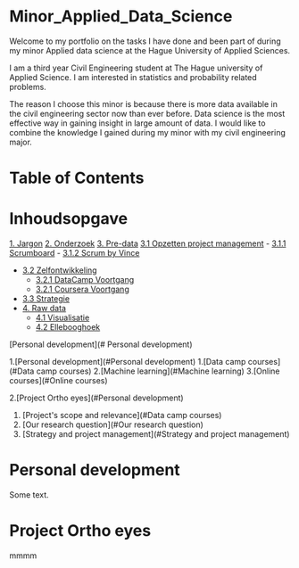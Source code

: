 # Minor_Applied_Data_Science
Welcome to my portfolio on the tasks I have done and been part of during my minor Applied data science at the Hague University of Applied Sciences. 

I am a third year Civil Engineering student at The Hague university of Applied Science. I am interested in statistics and probability related problems. 

The reason I choose this minor is because there is more data available in the civil engineering sector now than ever before. Data science is the most effective way in gaining insight in large amount of data. I would like to combine the knowledge I gained during my minor with my civil engineering major.  

# Table of Contents

# Inhoudsopgave 
[1. Jargon](#1-jargon)
[2. Onderzoek](#2-onderzoek)
[3. Pre-data](#3-pre-data)
  [3.1 Opzetten project management](#31-opzetten-projectmanagement)
     - [3.1.1 Scrumboard](#311-scrumboard)
     - [3.1.2 Scrum by Vince](#312-scrum-by-vince)
  - [3.2 Zelfontwikkeling](#32-zelfontwikkeling)
     - [3.2.1 DataCamp Voortgang](#321-datacamp-voortgang)
     - [3.2.1 Coursera Voortgang](#321-coursera-voortgang)
  - [3.3 Strategie](#33-strategie)
- [4. Raw data](#4-raw-data)
  - [4.1 Visualisatie](#41-visualisatie)
  - [4.2 Ellebooghoek](#42-ellebooghoek)

[Personal development](# Personal development)

1.[Personal development](#Personal development)
  1.[Data camp courses](#Data camp courses)
  2.[Machine learning](#Machine learning)
  3.[Online courses](#Online courses)

2.[Project Ortho eyes](#Personal development)
  1. [Project's scope and relevance](#Data camp courses)
  2. [Our research question](#Our research question)
  3. [Strategy and project management](#Strategy and project management)


# Personal development
Some text.
# Project Ortho eyes
mmmm
